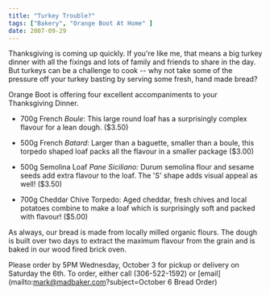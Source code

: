```yaml
---
title: "Turkey Trouble?"
tags: ["Bakery", "Orange Boot At Home" ] 
date: 2007-09-29
---
```


Thanksgiving is coming up quickly. If you're like me, that means a big turkey dinner with all the fixings and lots of family and friends to share in the day. But turkeys can be a challenge to cook -- why not take some of the pressure off your turkey basting by serving some fresh, hand made bread?

Orange Boot is offering four excellent accompaniments to your Thanksgiving Dinner.

- 700g French _Boule_: This large round loaf has a surprisingly complex flavour for a lean dough. ($3.50)

- 500g French _Batard_: Larger than a baguette, smaller than a boule, this torpedo shaped loaf packs all the flavour in a smaller package ($3.00)

- 500g Semolina Loaf _Pane Siciliano:_ Durum semolina flour and sesame seeds add extra flavour to the loaf. The 'S' shape adds visual appeal as well! ($3.50)

- 700g Cheddar Chive Torpedo: Aged cheddar, fresh chives and local potatoes combine to make a loaf which is surprisingly soft and packed with flavour! ($5.00)

As always, our bread is made from locally milled organic flours. The dough is built over two days to extract the maximum flavour from the grain and is baked in our wood fired brick oven.

Please order by 5PM Wednesday, October 3 for pickup or delivery on Saturday the 6th. To order, either call (306-522-1592) or [email](mailto:mark@madbaker.com?subject=October 6 Bread Order)

